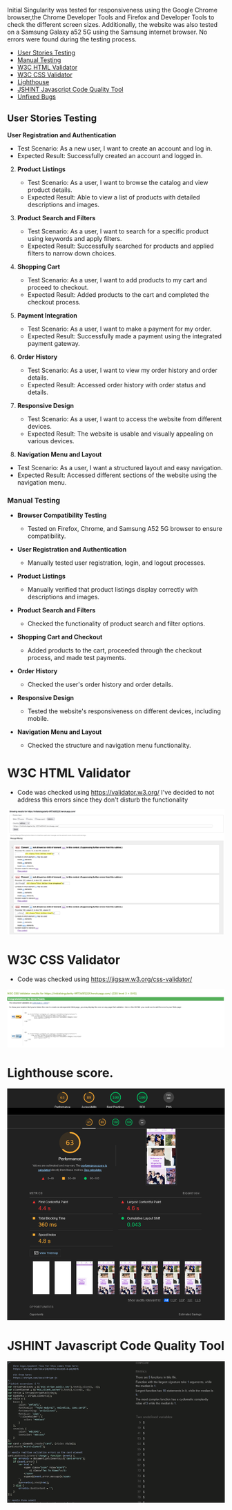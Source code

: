 Initial Singularity was tested for responsiveness using the Google Chrome browser,the Chrome  Developer Tools and Firefox and Developer Tools to check the different screen sizes. Additionally, the website was also tested on a Samsung Galaxy a52 5G using the Samsung internet browser. No errors were found during the testing process.

- [User Stories Testing](#user-stories-testing)
- [Manual Testing](#manual-testing)
- [W3C HTML Validator](#w3c-html-validator) 
- [W3C CSS Validator](#w3c-css-validator)
- [Lighthouse](#lighthouse-score)
- [JSHINT Javascript Code Quality Tool](#jshint-javascript-code-quality-tool)
- [Unfixed Bugs](#unfixed-bugs)


## User Stories Testing

**User Registration and Authentication**
   - Test Scenario: As a new user, I want to create an account and log in.
   - Expected Result: Successfully created an account and logged in.

2. **Product Listings**
   - Test Scenario: As a user, I want to browse the catalog and view product details.
   - Expected Result: Able to view a list of products with detailed descriptions and images.

3. **Product Search and Filters**
   - Test Scenario: As a user, I want to search for a specific product using keywords and apply filters.
   - Expected Result: Successfully searched for products and applied filters to narrow down choices.

4. **Shopping Cart**
   - Test Scenario: As a user, I want to add products to my cart and proceed to checkout.
   - Expected Result: Added products to the cart and completed the checkout process.

5. **Payment Integration**
   - Test Scenario: As a user, I want to make a payment for my order.
   - Expected Result: Successfully made a payment using the integrated payment gateway.

6. **Order History**
   - Test Scenario: As a user, I want to view my order history and order details.
   - Expected Result: Accessed order history with order status and details.

7. **Responsive Design**
   - Test Scenario: As a user, I want to access the website from different devices.
   - Expected Result: The website is usable and visually appealing on various devices.

8.  **Navigation Menu and Layout**
   - Test Scenario: As a user, I want a structured layout and easy navigation.
   - Expected Result: Accessed different sections of the website using the navigation menu.

### Manual Testing

- **Browser Compatibility Testing**
  - Tested on Firefox, Chrome, and Samsung A52 5G browser to ensure compatibility.

- **User Registration and Authentication**
  - Manually tested user registration, login, and logout processes.

- **Product Listings**
  - Manually verified that product listings display correctly with descriptions and images.

- **Product Search and Filters**
  - Checked the functionality of product search and filter options.

- **Shopping Cart and Checkout**
  - Added products to the cart, proceeded through the checkout process, and made test payments.

- **Order History**
  - Checked the user's order history and order details.

- **Responsive Design**
  - Tested the website's responsiveness on different devices, including mobile.

- **Navigation Menu and Layout**
  - Checked the structure and navigation menu functionality.


# W3C HTML Validator
 - Code was checked using https://validator.w3.org/ I've decided to not address this errors since they don't disturb the functionality

 ![W3C HTML Validator](./static/testing-images/html-validator-error.png)

# W3C CSS Validator
-  Code was checked using https://jigsaw.w3.org/css-validator/ 
  
![(Jigsaw) validator](./static/testing-images/css-validator.png)

# Lighthouse score. 

![Lighthouse Test](./static/testing-images/lighthouse-score.png)

# JSHINT Javascript Code Quality Tool
![jshint](./static/testing-images/jshint.png)
